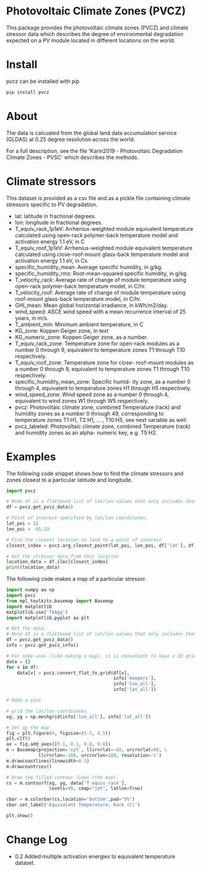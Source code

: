 # Photovoltaic Climate Zones (PVCZ)

This package provides the photovoltaic climate zones (PVCZ) and climate stressor data which describes the degree of environmental degradation expected on a PV module located in different locations on the world. 

# Install
pvcz can be installed with pip
```python
pip install pvcz
```

# About
The data is calcuated from the global land data accumulation service (GLDAS) at 0.25 degree resolution across the world.

For a full description, see the file 'Karin2019 - Photovoltaic Degradation Climate Zones - PVSC' which describes the methods.

# Climate stressors
This dataset is provided as a csv file and as a pickle file containing climate stressors specific to PV degradation.

- lat: latitude in fractional degrees.
- lon: longitude in fractional degrees.
- T_equiv_rack_1p1eV: Arrhenius-weighted module equivalent temperature calculated using open-rack polymer-back temperature model and activation energy 1.1 eV, in C
- T_equiv_roof_1p1eV: Arrhenius-weighted module equivalent temperature calculated using close-roof-mount glass-back temperature model and activation energy 1.1 eV, in
Cs
- specific_humidity_mean: Average specific humidity, in g/kg.
- specific_humidity_rms: Root-mean-squared specific humidity, in g/kg.
- T_velocity_rack: Average rate of change of module temperature using open-rack polymer-back temperature model, in C/hr.
- T_velocity_roof: Average rate of change of module temperature using roof-mount glass-back temperature model, in C/hr.
- GHI_mean: Mean global horizontal irradiance, in kWh/m2/day.
- wind_speed: ASCE wind speed with a mean recurrence interval of 25 years, in m/s.
- T_ambient_min: Minimum ambient temperature, in C
- KG_zone: Koppen Geiger zone, in text
- KG_numeric_zone: Koppen Geiger zone, as a number.
- T_equiv_rack_zone: Temperature zone for open-rack modules as a number 0 through 9, equivalent to temperature zones T1 through T10 respectively.
- T_equiv_roof_zone: Temperature zone for close- roof-mount modules as a number 0 through 9, equivalent to temperature zones T1 through T10 respectively.
- specific_humidity_mean_zone: Specific humid- ity zone, as a number 0 through 4, equivalent to temperature zones H1 through H5 respectively.
- wind_speed_zone: Wind speed zone as a number 0 through 4, equivalent to wind zones W1 through W5 respectively.
- pvcz: Photovoltaic climate zone, combined Temperature (rack) and humidity zones as a number 0 through 49, corresponding to temperature zones T1:H1, T2:H1, ... , T10:H5, see next variable as well.
- pvcz_labeled: Photovoltaic climate zone, combined Temperature (rack) and humidity zones as an alpha- numeric key, e.g. T5:H2.

# Examples

The following code snippet shows how to find the climate stressors and zones closest to a particular latitude and longitude.

```python
import pvcz

# Note df is a flattened list of lat/lon values that only includes those over land
df = pvcz.get_pvcz_data()

# Point of interest specified by lat/lon coordinates.
lat_poi = 32
lon_poi = -95.23

# Find the closest location on land to a point of interest
closest_index = pvcz.arg_closest_point(lat_poi, lon_poi, df['lat'], df['lon'])

# Get the stressor data from this location
location_data = df.iloc[closest_index]
print(location_data)
```

The following code makes a map of a particular stressor. 

```python
import numpy as np
import pvcz
from mpl_toolkits.basemap import Basemap
import matplotlib
matplotlib.use('TkAgg')
import matplotlib.pyplot as plt

# Get the data.
# Note df is a flattened list of lat/lon values that only includes those over land
df = pvcz.get_pvcz_data()
info = pvcz.get_pvcz_info()

# For some uses (like making a map), it is convenient to have a 2D grid of lat/long values
data = {}
for v in df:
    data[v] = pvcz.convert_flat_to_grid(df[v],
                                        info['keepers'],
                                        info['lon_all'],
                                        info['lat_all'])

# Make a plot

# grid the lat/lon coordinates.
xg, yg = np.meshgrid(info['lon_all'], info['lat_all'])

# Set up the map
fig = plt.figure(0, figsize=(5.5, 4.5))
plt.clf()
ax = fig.add_axes([0.1, 0.1, 0.8, 0.8])
m = Basemap(projection='cyl', llcrnrlat=-60, urcrnrlat=90, \
            llcrnrlon=-180, urcrnrlon=180, resolution='c')
m.drawcoastlines(linewidth=0.5)
m.drawcountries()

# Draw the filled contour lines (the map).
cs = m.contourf(xg, yg, data['T_equiv_rack'],
                levels=40, cmap="jet", latlon=True)

cbar = m.colorbar(cs,location='bottom',pad="5%")
cbar.set_label('Equivalent Temperature, Rack (C)')

plt.show()
```
 
# Change Log

- 0.2 Added multiple activation energies to equivalent temperature dataset.